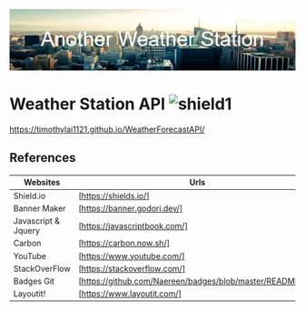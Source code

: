 ![banner](./assets/imgs/Another_Weather_Station.png)

# Weather Station API ![shield1](https://img.shields.io/github/repo-size/TimothyLai1121/WeatherForecastAPI)

https://timothylai1121.github.io/WeatherForecastAPI/

## References

| Websites            | Urls                                                      |
| ------------------- | --------------------------------------------------------- |
| Shield.io           | [https://shields.io/]                                     |
| Banner Maker        | [https://banner.godori.dev/]                              |
| Javascript & Jquery | [https://javascriptbook.com/]                             |
| Carbon              | [https://carbon.now.sh/]                                  |
| YouTube             | [https://www.youtube.com/]                                |
| StackOverFlow       | [https://stackoverflow.com/]                              |
| Badges Git          | [https://github.com/Naereen/badges/blob/master/README.md] |
| Layoutit!           | [https://www.layoutit.com/]                               |
